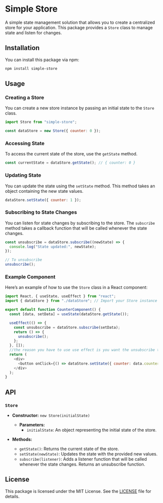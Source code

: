 # Simple Store

A simple state management solution that allows you to create a centralized store for your application. This package provides a `Store` class to manage state and listen for changes.

## Installation

You can install this package via npm:

```bash
npm install simple-store
```

## Usage

### Creating a Store

You can create a new store instance by passing an initial state to the `Store` class.

```javascript
import Store from "simple-store";

const dataStore = new Store({ counter: 0 });
```

### Accessing State

To access the current state of the store, use the `getState` method.

```javascript
const currentState = dataStore.getState(); // { counter: 0 }
```

### Updating State

You can update the state using the `setState` method. This method takes an object containing the new state values.

```javascript
dataStore.setState({ counter: 1 });
```

### Subscribing to State Changes

You can listen for state changes by subscribing to the store. The `subscribe` method takes a callback function that will be called whenever the state changes.

```javascript
const unsubscribe = dataStore.subscribe((newState) => {
  console.log("State updated:", newState);
});

// To unsubscribe
unsubscribe();
```

### Example Component

Here’s an example of how to use the `Store` class in a React component:

```javascript
import React, { useState, useEffect } from "react";
import { dataStore } from "./dataStore"; // Import your Store instance

export default function CounterComponent() {
  const [data, setData] = useState(dataStore.getState());

  useEffect(() => {
    const unsubscribe = dataStore.subscribe(setData);
    return () => {
      unsubscribe();
    };
  }, []);
  //the reason you have to use use effect is you want the unsubscribe to happen after the unmount of the component
  return (
    <div>
      <button onClick={() => dataStore.setState({ counter: data.counter + 1 })}>Increase {data.counter}</button>
    </div>
  );
}
```

## API

### `Store`

- **Constructor:** `new Store(initialState)`

  - **Parameters:**
    - `initialState`: An object representing the initial state of the store.

- **Methods:**
  - `getState()`: Returns the current state of the store.
  - `setState(newState)`: Updates the state with the provided new values.
  - `subscribe(listener)`: Adds a listener function that will be called whenever the state changes. Returns an unsubscribe function.

## License

This package is licensed under the MIT License. See the [LICENSE](LICENSE) file for details.
